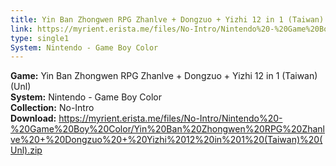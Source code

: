 ```yaml
---
title: Yin Ban Zhongwen RPG Zhanlve + Dongzuo + Yizhi 12 in 1 (Taiwan) (Unl)
link: https://myrient.erista.me/files/No-Intro/Nintendo%20-%20Game%20Boy%20Color/Yin%20Ban%20Zhongwen%20RPG%20Zhanlve%20+%20Dongzuo%20+%20Yizhi%2012%20in%201%20(Taiwan)%20(Unl).zip
type: single1
System: Nintendo - Game Boy Color
---
```

<b>Game:</b> Yin Ban Zhongwen RPG Zhanlve + Dongzuo + Yizhi 12 in 1 (Taiwan) (Unl)<br>
<b>System:</b> Nintendo - Game Boy Color<br>
<b>Collection:</b> No-Intro<br>
<b>Download:</b> https://myrient.erista.me/files/No-Intro/Nintendo%20-%20Game%20Boy%20Color/Yin%20Ban%20Zhongwen%20RPG%20Zhanlve%20+%20Dongzuo%20+%20Yizhi%2012%20in%201%20(Taiwan)%20(Unl).zip